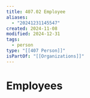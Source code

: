 ```yaml
---
title: 407.02 Employee
aliases:
  - "20241231145547"
created: 2024-11-08
modified: 2024-12-31
tags:
  - person
type: "[[407 Person]]"
isPartOf: "[[Organizations]]"
---
```

# Employees

